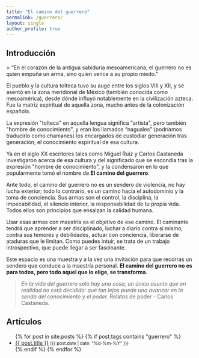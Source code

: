 ```yaml
---
title: "El camino del guerrero"
permalink: /guerrero/
layout: single
author_profile: true
---
```


<h2>Introducción</h2>
<p>
> “En el corazón de la antigua sabiduría mesoamericana, el guerrero no es quien empuña un arma, sino quien vence a su propio miedo.”

El pueblo y la cultura tolteca tuvo su auge entre los siglos VIII y XII, y se asentó en la zona meridional de México (también conocida como mesoamérica), desde dónde influyó notablemente en la civilización azteca. Fue la matriz espiritual de aquella zona, mucho antes de la colonización española.

La expresión "tolteca"  en aquella lengua significa "artista", pero también "hombre de conocimiento", y eran los llamados “naguales” (podríamos traducirlo como chamanes) los encargados de custodiar generación tras generación, el conocimiento espiritual de esa cultura.

Ya en el siglo XX escritores tales como Miguel Ruiz y Carlos Castaneda investigaron acerca de esa cultura y del significado que se escondía tras la expresión "hombre de conocimiento", y la condensaron en lo que popularmente tomó el nombre de **El camino del guerrero**.

Ante todo, el camino del guerrero no es un sendero de violencia, no hay lucha exterior; todo lo contrario, es un camino hacia el autodominio y la toma de conciencia. Sus armas son el control, la disciplina, la impecabilidad, el silencio interior, la responsabilidad de tu propia vida. Todos ellos son principios que ensalzan la calidad humana.

Usar esas armas con maestría es el objetivo de ese camino. El caminante tendrá que aprender a ser  disciplinado, luchar a diario contra sí mismo, contra sus temores y debilidades, actuar con conciencia, liberarse de ataduras que le limitan. Como puedes intuir, se trata de un trabajo introspectivo, que puede llegar a ser fascinante.

Este espacio es una muestra y a la vez una invitación para que recorras  un sendero que conduce a la maestría personal. **El camino del guerrero no es para todos, pero todo aquel que lo elige, se transforma.**

> *En la vida del guerrero sólo hay una cosa, un único asunto que en realidad no está decidido: qué tan lejos puede uno avanzar en la senda del conoci­miento y el poder.*
> Relatos de poder - Carlos Castaneda.
</p>

<h2>Artículos</h2>
<ul>
{% for post in site.posts %}
  {% if post.tags contains "guerrero" %}
    <li><a href="{{ post.url }}">{{ post.title }}</a> <small>({{ post.date | date: "%d-%m-%Y" }})</small></li>
  {% endif %}
{% endfor %}
</ul>